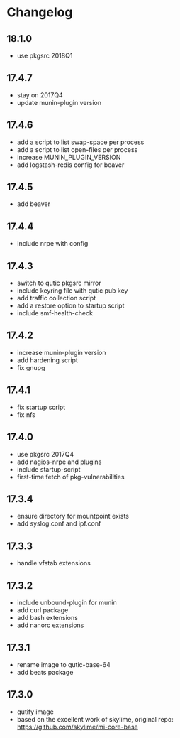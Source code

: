 # Changelog


## 18.1.0

* use pkgsrc 2018Q1

## 17.4.7

* stay on 2017Q4
* update munin-plugin version

## 17.4.6

* add a script to list swap-space per process
* add a script to list open-files per process
* increase MUNIN_PLUGIN_VERSION
* add logstash-redis config for beaver

## 17.4.5

* add beaver

## 17.4.4

* include nrpe with config

## 17.4.3

* switch to qutic pkgsrc mirror
* include keyring file with qutic pub key
* add traffic collection script
* add a restore option to startup script
* include smf-health-check

## 17.4.2

* increase munin-plugin version
* add hardening script
* fix gnupg

## 17.4.1

* fix startup script
* fix nfs

## 17.4.0

* use pkgsrc 2017Q4
* add nagios-nrpe and plugins
* include startup-script
* first-time fetch of pkg-vulnerabilities

## 17.3.4

* ensure directory for mountpoint exists
* add syslog.conf and ipf.conf

## 17.3.3

* handle vfstab extensions

## 17.3.2

* include unbound-plugin for munin
* add curl package
* add bash extensions
* add nanorc extensions

## 17.3.1

* rename image to qutic-base-64
* add beats package

## 17.3.0

* qutify image
* based on the excellent work of skylime, original repo: https://github.com/skylime/mi-core-base
